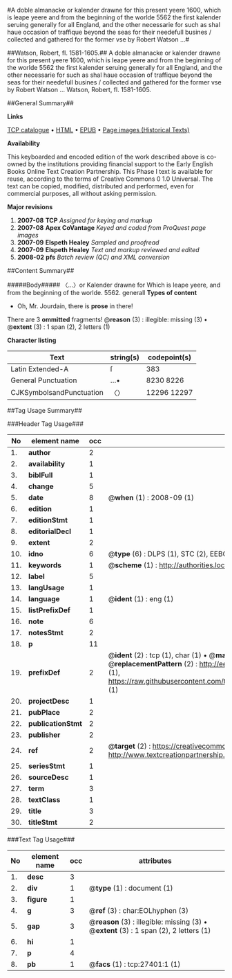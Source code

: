 #A doble almanacke or kalender drawne for this present yeere 1600, which is leape yeere and from the beginning of the worlde 5562 the first kalender seruing generally for all England, and the other necessarie for such as shal haue occasion of traffique beyond the seas for their needefull busines / collected and gathered for the former vse by Robert Watson ...#

##Watson, Robert, fl. 1581-1605.##
A doble almanacke or kalender drawne for this present yeere 1600, which is leape yeere and from the beginning of the worlde 5562 the first kalender seruing generally for all England, and the other necessarie for such as shal haue occasion of traffique beyond the seas for their needefull busines / collected and gathered for the former vse by Robert Watson ...
Watson, Robert, fl. 1581-1605.

##General Summary##

**Links**

[TCP catalogue](http://www.ota.ox.ac.uk/tcp/)  • 
[HTML](http://tei.it.ox.ac.uk/tcp/Texts-HTML/free/A18/A18755.html)  • 
[EPUB](http://tei.it.ox.ac.uk/tcp/Texts-EPUB/free/A18/A18755.epub) • 
[Page images (Historical Texts)](https://data.historicaltexts.jisc.ac.uk/view?pubId=eebo-24228711e&pageId=eebo-24228711e-27401-1)

**Availability**

This keyboarded and encoded edition of the
	       work described above is co-owned by the institutions
	       providing financial support to the Early English Books
	       Online Text Creation Partnership. This Phase I text is
	       available for reuse, according to the terms of Creative
	       Commons 0 1.0 Universal. The text can be copied,
	       modified, distributed and performed, even for
	       commercial purposes, all without asking permission.

**Major revisions**

1. __2007-08__ __TCP__ *Assigned for keying and markup*
1. __2007-08__ __Apex CoVantage__ *Keyed and coded from ProQuest page images*
1. __2007-09__ __Elspeth Healey__ *Sampled and proofread*
1. __2007-09__ __Elspeth Healey__ *Text and markup reviewed and edited*
1. __2008-02__ __pfs__ *Batch review (QC) and XML conversion*

##Content Summary##

#####Body#####
〈…〉or Kalender drawne for Which is leape yeere, and from the beginning of the worlde. 5562.
generall
**Types of content**

  * Oh, Mr. Jourdain, there is **prose** in there!

There are 3 **ommitted** fragments! 
 @__reason__ (3) : illegible: missing (3)  •  @__extent__ (3) : 1 span (2), 2 letters (1)

**Character listing**


|Text|string(s)|codepoint(s)|
|---|---|---|
|Latin Extended-A|ſ|383|
|General Punctuation|…•|8230 8226|
|CJKSymbolsandPunctuation|〈〉|12296 12297|

##Tag Usage Summary##

###Header Tag Usage###

|No|element name|occ|attributes|
|---|---|---|---|
|1.|__author__|2||
|2.|__availability__|1||
|3.|__biblFull__|1||
|4.|__change__|5||
|5.|__date__|8| @__when__ (1) : 2008-09 (1)|
|6.|__edition__|1||
|7.|__editionStmt__|1||
|8.|__editorialDecl__|1||
|9.|__extent__|2||
|10.|__idno__|6| @__type__ (6) : DLPS (1), STC (2), EEBO-CITATION (1), OCLC (1), VID (1)|
|11.|__keywords__|1| @__scheme__ (1) : http://authorities.loc.gov/ (1)|
|12.|__label__|5||
|13.|__langUsage__|1||
|14.|__language__|1| @__ident__ (1) : eng (1)|
|15.|__listPrefixDef__|1||
|16.|__note__|6||
|17.|__notesStmt__|2||
|18.|__p__|11||
|19.|__prefixDef__|2| @__ident__ (2) : tcp (1), char (1)  •  @__matchPattern__ (2) : ([0-9\-]+):([0-9IVX]+) (1), (.+) (1)  •  @__replacementPattern__ (2) : http://eebo.chadwyck.com/downloadtiff?vid=$1&page=$2 (1), https://raw.githubusercontent.com/textcreationpartnership/Texts/master/tcpchars.xml#$1 (1)|
|20.|__projectDesc__|1||
|21.|__pubPlace__|2||
|22.|__publicationStmt__|2||
|23.|__publisher__|2||
|24.|__ref__|2| @__target__ (2) : https://creativecommons.org/publicdomain/zero/1.0/ (1), http://www.textcreationpartnership.org/docs/. (1)|
|25.|__seriesStmt__|1||
|26.|__sourceDesc__|1||
|27.|__term__|3||
|28.|__textClass__|1||
|29.|__title__|3||
|30.|__titleStmt__|2||


###Text Tag Usage###

|No|element name|occ|attributes|
|---|---|---|---|
|1.|__desc__|3||
|2.|__div__|1| @__type__ (1) : document (1)|
|3.|__figure__|1||
|4.|__g__|3| @__ref__ (3) : char:EOLhyphen (3)|
|5.|__gap__|3| @__reason__ (3) : illegible: missing (3)  •  @__extent__ (3) : 1 span (2), 2 letters (1)|
|6.|__hi__|1||
|7.|__p__|4||
|8.|__pb__|1| @__facs__ (1) : tcp:27401:1 (1)|
